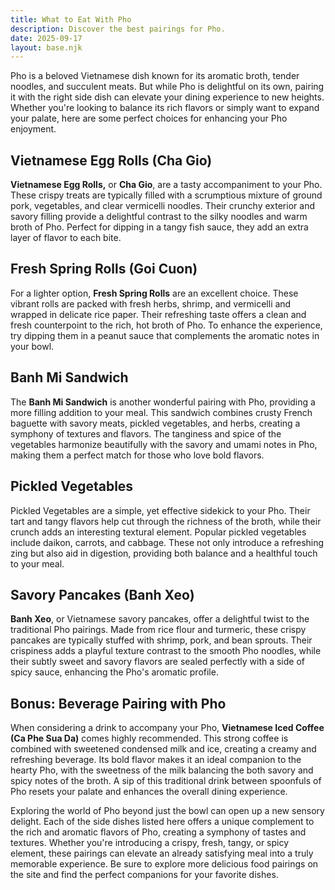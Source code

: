 ```yaml
---
title: What to Eat With Pho
description: Discover the best pairings for Pho.
date: 2025-09-17
layout: base.njk
---
```


Pho is a beloved Vietnamese dish known for its aromatic broth, tender noodles, and succulent meats. But while Pho is delightful on its own, pairing it with the right side dish can elevate your dining experience to new heights. Whether you're looking to balance its rich flavors or simply want to expand your palate, here are some perfect choices for enhancing your Pho enjoyment.

## **Vietnamese Egg Rolls (Cha Gio)**

**Vietnamese Egg Rolls,** or **Cha Gio**, are a tasty accompaniment to your Pho. These crispy treats are typically filled with a scrumptious mixture of ground pork, vegetables, and clear vermicelli noodles. Their crunchy exterior and savory filling provide a delightful contrast to the silky noodles and warm broth of Pho. Perfect for dipping in a tangy fish sauce, they add an extra layer of flavor to each bite.

## **Fresh Spring Rolls (Goi Cuon)**

For a lighter option, **Fresh Spring Rolls** are an excellent choice. These vibrant rolls are packed with fresh herbs, shrimp, and vermicelli and wrapped in delicate rice paper. Their refreshing taste offers a clean and fresh counterpoint to the rich, hot broth of Pho. To enhance the experience, try dipping them in a peanut sauce that complements the aromatic notes in your bowl.

## **Banh Mi Sandwich**

The **Banh Mi Sandwich** is another wonderful pairing with Pho, providing a more filling addition to your meal. This sandwich combines crusty French baguette with savory meats, pickled vegetables, and herbs, creating a symphony of textures and flavors. The tanginess and spice of the vegetables harmonize beautifully with the savory and umami notes in Pho, making them a perfect match for those who love bold flavors.

## **Pickled Vegetables**

Pickled Vegetables are a simple, yet effective sidekick to your Pho. Their tart and tangy flavors help cut through the richness of the broth, while their crunch adds an interesting textural element. Popular pickled vegetables include daikon, carrots, and cabbage. These not only introduce a refreshing zing but also aid in digestion, providing both balance and a healthful touch to your meal.

## **Savory Pancakes (Banh Xeo)**

**Banh Xeo**, or Vietnamese savory pancakes, offer a delightful twist to the traditional Pho pairings. Made from rice flour and turmeric, these crispy pancakes are typically stuffed with shrimp, pork, and bean sprouts. Their crispiness adds a playful texture contrast to the smooth Pho noodles, while their subtly sweet and savory flavors are sealed perfectly with a side of spicy sauce, enhancing the Pho's aromatic profile.

## Bonus: Beverage Pairing with Pho

When considering a drink to accompany your Pho, **Vietnamese Iced Coffee (Ca Phe Sua Da)** comes highly recommended. This strong coffee is combined with sweetened condensed milk and ice, creating a creamy and refreshing beverage. Its bold flavor makes it an ideal companion to the hearty Pho, with the sweetness of the milk balancing the both savory and spicy notes of the broth. A sip of this traditional drink between spoonfuls of Pho resets your palate and enhances the overall dining experience.

Exploring the world of Pho beyond just the bowl can open up a new sensory delight. Each of the side dishes listed here offers a unique complement to the rich and aromatic flavors of Pho, creating a symphony of tastes and textures. Whether you're introducing a crispy, fresh, tangy, or spicy element, these pairings can elevate an already satisfying meal into a truly memorable experience. Be sure to explore more delicious food pairings on the site and find the perfect companions for your favorite dishes.